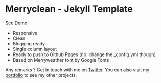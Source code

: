 # Merryclean - Jekyll Template

[See Demo](http://gillesbertaux.github.io/Merryclean)

- Responsive
- Clean
- Blogging ready
- Single column layout
- Ready to push to Github Pages (nb: change the _config.yml though)
- Based on Merryweather font by Google Fonts

Any remarks ? Get in touch with me on [Twitter](http://twitter.com/gilles_bertaux). You can also visit my [portfolio](http://gillesbertaux.com) to see my other projects. 


